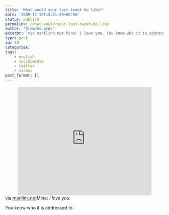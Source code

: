 ```yaml
---
title: 'What would your last tweet be like?'
date: '2009-12-15T14:21:00+00:00'
status: publish
permalink: /what-would-your-last-tweet-be-like
author: '@ramonsuarez'
excerpt: 'via marilink.net Mine: I love you. You know who it is addressed to.'
type: post
id: 80
categories:
tags:
    - english
    - socialmedia
    - twitter
    - videos
post_format: []
---
```

<span class="embed-youtube" style="text-align:center; display: block;"><iframe allowfullscreen="true" class="youtube-player" height="344" sandbox="allow-scripts allow-same-origin allow-popups allow-presentation" src="https://www.youtube.com/embed/gFyTS5eKW9U?version=3&rel=1&showsearch=0&showinfo=1&iv_load_policy=1&fs=1&hl=en-US&autohide=2&wmode=transparent" style="border:0;" width="425"></iframe></span>via [marilink.net](http://www.marilink.net/2009/12/15/%C2%BFcual-seria-tu-ultimo-tweet/)</div>Mine: *I love you*.

You know who it is addressed to.

</div>